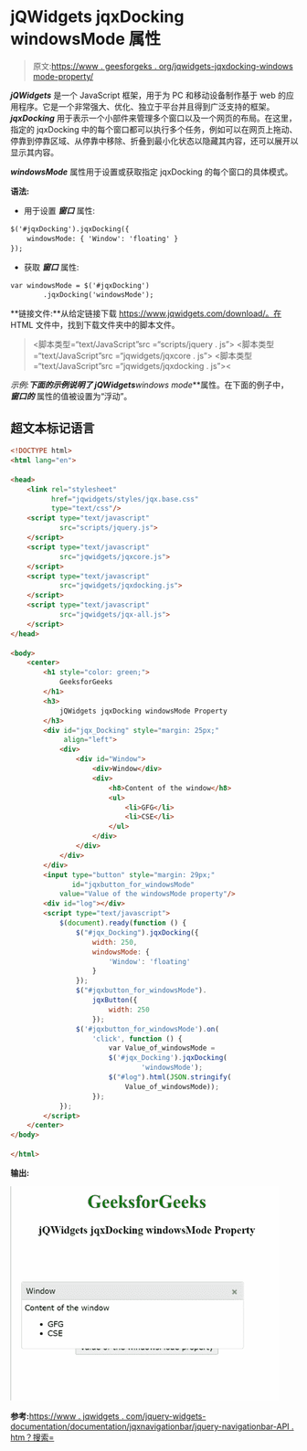 # jQWidgets jqxDocking windowsMode 属性

> 原文:[https://www . geesforgeks . org/jqwidgets-jqxdocking-windows mode-property/](https://www.geeksforgeeks.org/jqwidgets-jqxdocking-windowsmode-property/)

***jQWidgets*** 是一个 JavaScript 框架，用于为 PC 和移动设备制作基于 web 的应用程序。它是一个非常强大、优化、独立于平台并且得到广泛支持的框架。 ***jqxDocking*** 用于表示一个小部件来管理多个窗口以及一个网页的布局。在这里，指定的 jqxDocking 中的每个窗口都可以执行多个任务，例如可以在网页上拖动、停靠到停靠区域、从停靠中移除、折叠到最小化状态以隐藏其内容，还可以展开以显示其内容。

***windowsMode*** 属性用于设置或获取指定 jqxDocking 的每个窗口的具体模式。

**语法:**

*   用于设置 ***窗口*** 属性:

```html
$('#jqxDocking').jqxDocking({ 
    windowsMode: { 'Window': 'floating' } 
});
```

*   获取 ***窗口*** 属性:

```html
var windowsMode = $('#jqxDocking')
        .jqxDocking('windowsMode');
```

**链接文件:**从给定链接下载 https://www.jqwidgets.com/download/。在 HTML 文件中，找到下载文件夹中的脚本文件。

> <link rel="”stylesheet”" href="”jqwidgets/styles/jqx.base.css”" type="”text/css”">
> <脚本类型=“text/JavaScript”src =“scripts/jquery . js”></脚本>
> <脚本类型=“text/JavaScript”src =“jqwidgets/jqxcore . js”></脚本>
> <脚本类型=“text/JavaScript”src =“jqwidgets/jqxdocking . js”><

**示例:**下面的示例说明了 jQWidgets***windows mode***属性。在下面的例子中， ***窗口的*** 属性的值被设置为“浮动”。

## 超文本标记语言

```html
<!DOCTYPE html>
<html lang="en">

<head>
    <link rel="stylesheet" 
          href="jqwidgets/styles/jqx.base.css" 
          type="text/css"/>
    <script type="text/javascript" 
            src="scripts/jquery.js">
    </script>
    <script type="text/javascript" 
            src="jqwidgets/jqxcore.js">
    </script>
    <script type="text/javascript" 
            src="jqwidgets/jqxdocking.js">
    </script>
    <script type="text/javascript" 
            src="jqwidgets/jqx-all.js">
    </script>
</head>

<body>
    <center>
        <h1 style="color: green;">
            GeeksforGeeks
        </h1>
        <h3>
            jQWidgets jqxDocking windowsMode Property
        </h3>
        <div id="jqx_Docking" style="margin: 25px;" 
             align="left">
            <div>
                <div id="Window">
                    <div>Window</div>
                    <div>
                        <h8>Content of the window</h8>
                        <ul>
                            <li>GFG</li>
                            <li>CSE</li>
                        </ul>
                    </div>
                </div>
            </div>
        </div>
        <input type="button" style="margin: 29px;" 
               id="jqxbutton_for_windowsMode"
            value="Value of the windowsMode property"/>
        <div id="log"></div>
        <script type="text/javascript">
            $(document).ready(function () {
                $("#jqx_Docking").jqxDocking({
                    width: 250,
                    windowsMode: {
                        'Window': 'floating'
                    }
                });
                $("#jqxbutton_for_windowsMode").
                    jqxButton({
                        width: 250
                    });
                $('#jqxbutton_for_windowsMode').on(
                    'click', function () {
                        var Value_of_windowsMode =
                        $('#jqx_Docking').jqxDocking(
                                'windowsMode');
                        $("#log").html(JSON.stringify(
                            Value_of_windowsMode));
                    });
            });
        </script>
    </center>
</body>

</html>
```

**输出:**

![](img/f02e0fee0276f8ff6b949d7176d691f4.png)

**参考:**[https://www . jqwidgets . com/jquery-widgets-documentation/documentation/jqxnavigationbar/jquery-navigationbar-API . htm？搜索=](https://www.jqwidgets.com/jquery-widgets-documentation/documentation/jqxdocking/jquery-docking-api.htm?search=)